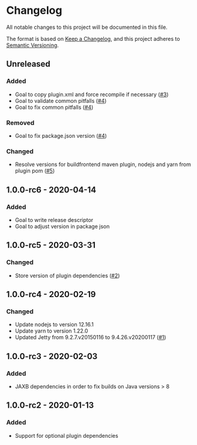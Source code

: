 # Changelog

All notable changes to this project will be documented in this file.

The format is based on [Keep a Changelog](https://keepachangelog.com/en/1.0.0/),
and this project adheres to [Semantic Versioning](https://semver.org/spec/v2.0.0.html).

## Unreleased

### Added
- Goal to copy plugin.xml and force recompile if necessary ([#3](https://github.com/scm-manager/smp-maven-plugin/pull/3))
- Goal to validate common pitfalls ([#4](https://github.com/scm-manager/smp-maven-plugin/pull/4))
- Goal to fix common pitfalls ([#4](https://github.com/scm-manager/smp-maven-plugin/pull/4))

### Removed
- Goal to fix package.json version ([#4](https://github.com/scm-manager/smp-maven-plugin/pull/4))

### Changed
- Resolve versions for buildfrontend maven plugin, nodejs and yarn from plugin pom ([#5](https://github.com/scm-manager/smp-maven-plugin/pull/5))

## 1.0.0-rc6 - 2020-04-14
### Added
- Goal to write release descriptor
- Goal to adjust version in package json

## 1.0.0-rc5 - 2020-03-31

### Changed
- Store version of plugin dependencies ([#2](https://github.com/scm-manager/smp-maven-plugin/pull/2))

## 1.0.0-rc4 - 2020-02-19

### Changed

- Update nodejs to version 12.16.1
- Update yarn to version 1.22.0
- Updated Jetty from 9.2.7.v20150116 to 9.4.26.v20200117 ([#1](https://github.com/scm-manager/smp-maven-plugin/pull/1))

## 1.0.0-rc3 - 2020-02-03

### Added

- JAXB dependencies in order to fix builds on Java versions > 8

## 1.0.0-rc2 - 2020-01-13

### Added

- Support for optional plugin dependencies
